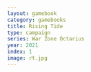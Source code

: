 ```yaml
---
layout: gamebook
category: gamebooks
title: Rising Tide
type: campaign
series: War Zone Octarius
year: 2021
index: 1
image: rt.jpg
---
```

